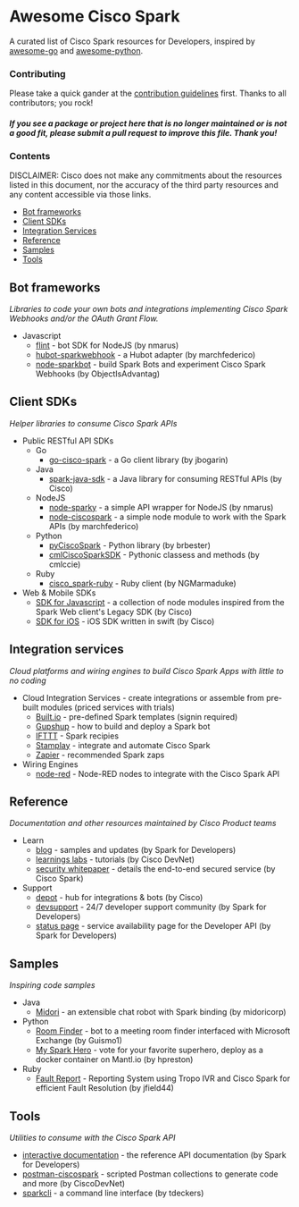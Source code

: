 # Awesome Cisco Spark

A curated list of Cisco Spark resources for Developers, inspired by [awesome-go](https://github.com/avelino/awesome-go) and [awesome-python](https://github.com/vinta/awesome-python).


### Contributing

Please take a quick gander at the [contribution guidelines](https://github.com/CiscoDevNet/awesome-ciscospark/blob/master/CONTRIBUTING.md) first. Thanks to all contributors; you rock!

#### *If you see a package or project here that is no longer maintained or is not a good fit, please submit a pull request to improve this file. Thank you!* 


### Contents

DISCLAIMER: Cisco does not make any commitments about the resources listed in this document, nor the accuracy of the third party resources and any content accessible via those links.


- [Bot frameworks](#bot-frameworks)
- [Client SDKs](#client-sdks)
- [Integration Services](#integration-services)
- [Reference](#reference)
- [Samples](#samples)
- [Tools](#tools)


## Bot frameworks

*Libraries to code your own bots and integrations implementing Cisco Spark Webhooks and/or the OAuth Grant Flow.*

* Javascript
     * [flint](https://github.com/nmarus/flint/commits/master) - bot SDK for NodeJS (by nmarus)
     * [hubot-sparkwebhook](https://github.com/marchfederico/hubot-sparkwebhook) - a Hubot adapter (by marchfederico)
     * [node-sparkbot](https://github.com/CiscoDevNet/node-sparkbot) - build Spark Bots and experiment Cisco Spark Webhooks (by ObjectIsAdvantag)


## Client SDKs

*Helper libraries to consume Cisco Spark APIs*

* Public RESTful API SDKs
    * Go
        * [go-cisco-spark](https://github.com/jbogarin/go-cisco-spark) - a Go client library (by jbogarin)
    * Java
        * [spark-java-sdk](https://github.com/ciscospark/spark-java-sdk) - a Java library for consuming RESTful APIs (by Cisco)
    * NodeJS
        * [node-sparky](https://github.com/nmarus/sparky) - a simple API wrapper for NodeJS (by nmarus)
        * [node-ciscospark](https://github.com/marchfederico/node-ciscospark) - a simple node module to work with the Spark APIs (by marchfederico)
    * Python
        * [pyCiscoSpark](https://github.com/brbester/pyCiscoSpark) - Python library (by brbester)
        * [cmlCiscoSparkSDK](https://github.com/cmlccie/cmlCiscoSparkSDK) - Pythonic classess and methods (by cmlccie)
    * Ruby
        * [cisco_spark-ruby](https://github.com/NGMarmaduke/cisco_spark-ruby) - Ruby client (by NGMarmaduke)
* Web & Mobile SDKs
    * [SDK for Javascript](https://github.com/ciscospark/spark-js-sdk) - a collection of node modules inspired from the Spark Web client's Legacy SDK (by Cisco)
    * [SDK for iOS](https://github.com/ciscospark/spark-ios-sdk) - iOS SDK written in swift (by Cisco)


## Integration services

*Cloud platforms and wiring engines to build Cisco Spark Apps with little to no coding*

* <a name="cis">Cloud Integration Services</a> - create integrations or assemble from pre-built modules (priced services with trials)
     * [Built.io](https://flow.built.io/#/library/cisco-spark/all) - pre-defined Spark templates (signin required)
     * [Gupshup](https://www.gupshup.io/developer/docs/bot-platform/guide/build-deploy-bot-on-cisco-spark) - how to build and deploy a Spark bot
     * [IFTTT](https://ifttt.com/cisco_spark/recipes) - Spark recipies
     * [Stamplay](https://stamplay.com/integrations/cisco%20spark) - integrate and automate Cisco Spark
     * [Zapier](https://zapier.com/zapbook/cisco-spark/) - recommended Spark zaps
* Wiring Engines
     * [node-red](https://github.com/nmarus/node-red-contrib-spark) - Node-RED nodes to integrate with the Cisco Spark API


## Reference

*Documentation and other resources maintained by Cisco Product teams*

* Learn
    * [blog](https://developer.ciscospark.com/blog-home.html) - samples and updates (by Spark for Developers)
    * [learnings labs](https://learninglabs.cisco.com/labs/tags/spark) - tutorials (by Cisco DevNet)
    * [security whitepaper](http://www.cisco.com/c/dam/en/us/solutions/collateral/collaboration/cloud-collaboration/cisco-spark-security-white-paper.pdf) - details the end-to-end secured service (by Cisco Spark)
* Support
    * [depot](https://depot.ciscospark.com/) - hub for integrations & bots (by Cisco)
    * [devsupport](https://developer.ciscospark.com/support.html) - 24/7 developer support community (by Spark for Developers)
    * [status page](https://status.ciscospark.com/) - service availability page for the Developer API (by Spark for Developers)
    

## Samples

*Inspiring code samples*

* Java
     * [Midori](https://github.com/midoricorp/jabbot/tree/master/bindings/jabbot-spark-binding) - an extensible chat robot with Spark binding (by midoricorp)
* Python
     * [Room Finder](https://github.com/Guismo1/roomfinder/tree/master/roomfinder_spark) - bot to a meeting room finder interfaced with Microsoft Exchange (by Guismo1)
     * [My Spark Hero](https://github.com/hpreston/myhero_spark) - vote for your favorite superhero, deploy as a docker container on Mantl.io (by hpreston)
* Ruby
     * [Fault Report](https://github.com/jfield44/TropoFaultReport) - Reporting System using Tropo IVR and Cisco Spark for efficient Fault Resolution (by jfield44)


## Tools

*Utilities to consume with the Cisco Spark API*

* [interactive documentation](https://developer.ciscospark.com/quick-reference.html) - the reference API documentation (by Spark for Developers) 
* [postman-ciscospark](https://github.com/CiscoDevNet/postman-ciscospark) - scripted Postman collections to generate code and more (by CiscoDevNet)
* [sparkcli](https://github.com/tdeckers/sparkcli) - a command line interface (by tdeckers)



